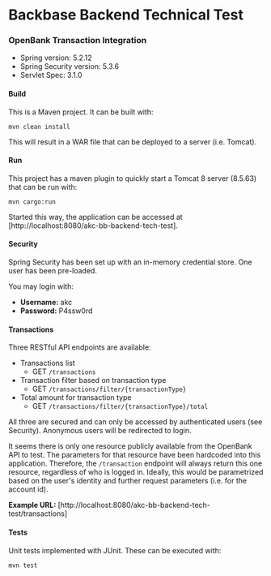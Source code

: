 # Backbase Backend Technical Test
### OpenBank Transaction Integration

- Spring version: 5.2.12
- Spring Security version: 5.3.6
- Servlet Spec: 3.1.0

#### Build
This is a Maven project. It can be built with:
```shell script
mvn clean install
```
This will result in a WAR file that can be deployed to a server (i.e. Tomcat).

#### Run
This project has a maven plugin to quickly start a Tomcat 8 server (8.5.63) that can be run with:
```shell script
mvn cargo:run
``` 
Started this way, the application can be accessed at [http://localhost:8080/akc-bb-backend-tech-test].

#### Security
Spring Security has been set up with an in-memory credential store. 
One user has been pre-loaded. 

You may login with:
- **Username:** akc
- **Password:** P4ssw0rd

#### Transactions
Three RESTful API endpoints are available:
- Transactions list
  - GET `/transactions`
- Transaction filter based on transaction type
  - GET `/transactions/filter/{transactionType}`
- Total amount for transaction type
  - GET `/transactions/filter/{transactionType}/total`

All three are secured and can only be accessed by authenticated users (see Security). Anonymous users will be redirected to login.

It seems there is only one resource publicly available from the OpenBank API to test. 
The parameters for that resource have been hardcoded into this application. 
Therefore, the `/transaction` endpoint will always return this one resource, regardless of who is logged in.
Ideally, this would be parametrized based on the user's identity and further request parameters (i.e. for the account id).

**Example URL:** [http://localhost:8080/akc-bb-backend-tech-test/transactions]

#### Tests
Unit tests implemented with JUnit. These can be executed with:
```shell script
mvn test
``` 

